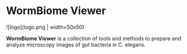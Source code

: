# WormBiome Viewer

![logo](logo.png | width=50x50)

**WormBiome Viewer** is a collection of tools and methods to prepare and analyze microscopy images of gut bacteria in C. elegans. 
